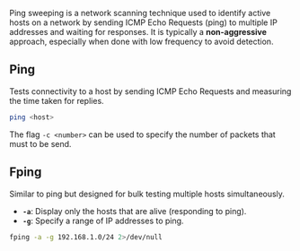 Ping sweeping is a network scanning technique used to identify active hosts on a network by sending ICMP Echo Requests (ping) to multiple IP addresses and waiting for responses. It is typically a **non-aggressive** approach, especially when done with low frequency to avoid detection.

## Ping
Tests connectivity to a host by sending ICMP Echo Requests and measuring the time taken for replies.

```bash
ping <host>
```

The flag `-c <number>` can be used to specify the number of packets that must to be send.

## Fping
Similar to ping but designed for bulk testing multiple hosts simultaneously.
- **`-a`**: Display only the hosts that are alive (responding to ping).
- **`-g`**: Specify a range of IP addresses to ping.
```bash
fping -a -g 192.168.1.0/24 2>/dev/null
```


